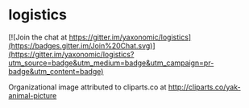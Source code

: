 # logistics

[![Join the chat at https://gitter.im/yaxonomic/logistics](https://badges.gitter.im/Join%20Chat.svg)](https://gitter.im/yaxonomic/logistics?utm_source=badge&utm_medium=badge&utm_campaign=pr-badge&utm_content=badge)

Organizational image attributed to cliparts.co at http://cliparts.co/yak-animal-picture
